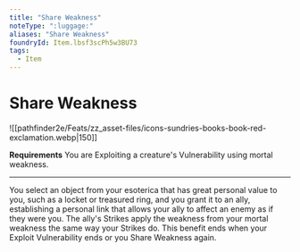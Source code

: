 ```yaml
---
title: "Share Weakness"
noteType: ":luggage:"
aliases: "Share Weakness"
foundryId: Item.lbsf3scPh5w3BU73
tags:
  - Item
---
```


# Share Weakness
![[pathfinder2e/Feats/zz_asset-files/icons-sundries-books-book-red-exclamation.webp|150]]

**Requirements** You are Exploiting a creature's Vulnerability using mortal weakness.

* * *

You select an object from your esoterica that has great personal value to you, such as a locket or treasured ring, and you grant it to an ally, establishing a personal link that allows your ally to affect an enemy as if they were you. The ally's Strikes apply the weakness from your mortal weakness the same way your Strikes do. This benefit ends when your Exploit Vulnerability ends or you Share Weakness again.

